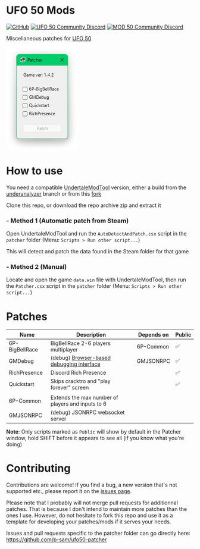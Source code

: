 UFO 50 Mods
===========

[![GitHub](https://img.shields.io/github/license/p-sam/ufo50-mods)](https://github.com/p-sam/ufo50-mods/blob/master/LICENSE) [![UFO 50 Community Discord](https://img.shields.io/badge/Discord-UFO%2050%20Community-7289da?logo=discord&logoColor=white)](https://50games.fans/) [![MOD 50 Community Discord](https://img.shields.io/badge/Discord-MOD%2050-7289da?logo=discord&logoColor=white)](https://discord.com/invite/C4UyQfMBTQ)

Miscellaneous patches for [UFO 50](https://50games.fun/)

![screenshot](screenshot.png)

# How to use

You need a compatible [UndertaleModTool](https://github.com/UnderminersTeam/UndertaleModTool) version, either a build from the [underanalyzer](https://github.com/UnderminersTeam/UndertaleModTool/tree/underanalyzer) branch or from this [fork](https://github.com/p-sam/UndertaleModTool)

Clone this repo, or download the repo archive zip and extract it 

### - Method 1 (Automatic patch from Steam)

Open UndertaleModTool and run the `AutoDetectAndPatch.csx` script in the `patcher` folder (Menu: `Scripts > Run other script...`)

This will detect and patch the data found in the Steam folder for that game

### - Method 2 (Manual)

Locate and open the game `data.win` file with UndertaleModTool, then run the `Patcher.csx` script in the `patcher` folder (Menu: `Scripts > Run other script...`)

# Patches

| Name | Description | Depends on | Public |
| --- | --- | --- | --- |
| 6P-BigBellRace | BigBellRace 2-6 players multiplayer | 6P-Common |✅|
| GMDebug | (debug) [Browser-based debugging interface](https://debug.gmcloud.org/) | GMJSONRPC |✅|
| RichPresence | Discord Rich Presence ||✅|
| Quickstart | Skips cracktro and "play forever" screen ||✅|
| |
| 6P-Common | Extends the max number of players and inputs to 6 |||
| GMJSONRPC | (debug) JSONRPC websocket server |||

**Note**: Only scripts marked as `Public` will show by default in the Patcher window, hold SHIFT before it appears to see all (if you know what you're doing)

# Contributing

Contributions are welcome! If you find a bug, a new version that's not supported etc., please report it on the [issues page](https://github.com/p-sam/ufo50-mods/issues). 

Please note that I probably will not merge pull requests for additionnal patches. That is because I don't intend to maintain more patches than the ones I use. However,
do not hesitate to fork this repo and use it as a template for developing your patches/mods if it serves your needs.

Issues and pull requests specific to the patcher folder can go directly here: https://github.com/p-sam/ufo50-patcher
